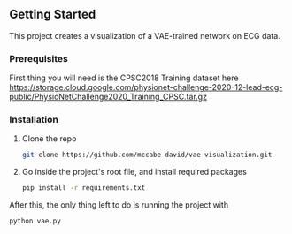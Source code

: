 ## Getting Started

This project creates a visualization of a VAE-trained network on ECG data. 

### Prerequisites

First thing you will need is the CPSC2018 Training dataset here https://storage.cloud.google.com/physionet-challenge-2020-12-lead-ecg-public/PhysioNetChallenge2020_Training_CPSC.tar.gz

### Installation

1. Clone the repo
   ```sh
   git clone https://github.com/mccabe-david/vae-visualization.git
   ```
2. Go inside the project's root file, and install required packages
   ```sh
   pip install -r requirements.txt
   ```

After this, the only thing left to do is running the project with

```sh
python vae.py
```